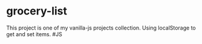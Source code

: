 # grocery-list
This project is one of my vanilla-js projects collection. Using localStorage to get and set items. #JS
